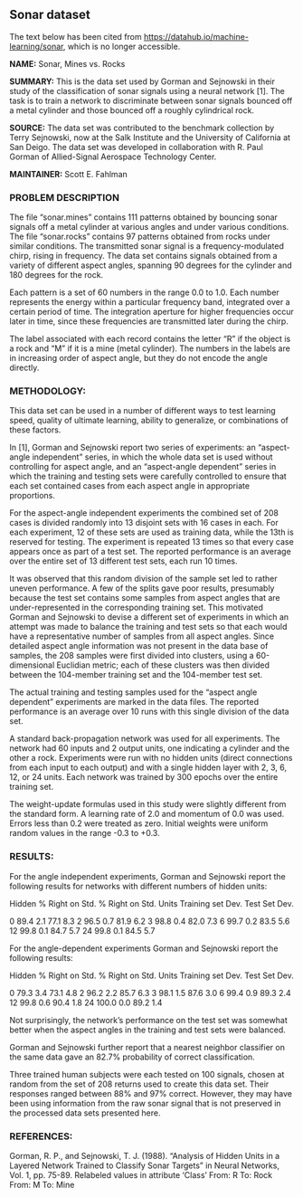 ## Sonar dataset

The text below has been cited from https://datahub.io/machine-learning/sonar, which is no longer accessible.

**NAME:** Sonar, Mines vs. Rocks

**SUMMARY:** This is the data set used by Gorman and Sejnowski in their study of the classification of sonar signals using a neural network [1]. The task is to train a network to discriminate between sonar signals bounced off a metal cylinder and those bounced off a roughly cylindrical rock.

**SOURCE:** The data set was contributed to the benchmark collection by Terry Sejnowski, now at the Salk Institute and the University of California at San Deigo. The data set was developed in collaboration with R. Paul Gorman of Allied-Signal Aerospace Technology Center.

**MAINTAINER:** Scott E. Fahlman

### PROBLEM DESCRIPTION

The file “sonar.mines” contains 111 patterns obtained by bouncing sonar signals off a metal cylinder at various angles and under various conditions. The file “sonar.rocks” contains 97 patterns obtained from rocks under similar conditions. The transmitted sonar signal is a frequency-modulated chirp, rising in frequency. The data set contains signals obtained from a variety of different aspect angles, spanning 90 degrees for the cylinder and 180 degrees for the rock.

Each pattern is a set of 60 numbers in the range 0.0 to 1.0. Each number represents the energy within a particular frequency band, integrated over a certain period of time. The integration aperture for higher frequencies occur later in time, since these frequencies are transmitted later during the chirp.

The label associated with each record contains the letter “R” if the object is a rock and “M” if it is a mine (metal cylinder). The numbers in the labels are in increasing order of aspect angle, but they do not encode the angle directly.

### METHODOLOGY:

This data set can be used in a number of different ways to test learning speed, quality of ultimate learning, ability to generalize, or combinations of these factors.

In [1], Gorman and Sejnowski report two series of experiments: an “aspect-angle independent” series, in which the whole data set is used without controlling for aspect angle, and an “aspect-angle dependent” series in which the training and testing sets were carefully controlled to ensure that each set contained cases from each aspect angle in appropriate proportions.

For the aspect-angle independent experiments the combined set of 208 cases is divided randomly into 13 disjoint sets with 16 cases in each. For each experiment, 12 of these sets are used as training data, while the 13th is reserved for testing. The experiment is repeated 13 times so that every case appears once as part of a test set. The reported performance is an average over the entire set of 13 different test sets, each run 10 times.

It was observed that this random division of the sample set led to rather uneven performance. A few of the splits gave poor results, presumably because the test set contains some samples from aspect angles that are under-represented in the corresponding training set. This motivated Gorman and Sejnowski to devise a different set of experiments in which an attempt was made to balance the training and test sets so that each would have a representative number of samples from all aspect angles. Since detailed aspect angle information was not present in the data base of samples, the 208 samples were first divided into clusters, using a 60-dimensional Euclidian metric; each of these clusters was then divided between the 104-member training set and the 104-member test set.

The actual training and testing samples used for the “aspect angle dependent” experiments are marked in the data files. The reported performance is an average over 10 runs with this single division of the data set.

A standard back-propagation network was used for all experiments. The network had 60 inputs and 2 output units, one indicating a cylinder and the other a rock. Experiments were run with no hidden units (direct connections from each input to each output) and with a single hidden layer with 2, 3, 6, 12, or 24 units. Each network was trained by 300 epochs over the entire training set.

The weight-update formulas used in this study were slightly different from the standard form. A learning rate of 2.0 and momentum of 0.0 was used. Errors less than 0.2 were treated as zero. Initial weights were uniform random values in the range -0.3 to +0.3.

### RESULTS:

For the angle independent experiments, Gorman and Sejnowski report the following results for networks with different numbers of hidden units:

Hidden % Right on Std. % Right on Std. Units Training set Dev. Test Set Dev.

0 89.4 2.1 77.1 8.3 2 96.5 0.7 81.9 6.2 3 98.8 0.4 82.0 7.3 6 99.7 0.2 83.5 5.6 12 99.8 0.1 84.7 5.7 24 99.8 0.1 84.5 5.7

For the angle-dependent experiments Gorman and Sejnowski report the following results:

Hidden % Right on Std. % Right on Std. Units Training set Dev. Test Set Dev.

0 79.3 3.4 73.1 4.8 2 96.2 2.2 85.7 6.3 3 98.1 1.5 87.6 3.0 6 99.4 0.9 89.3 2.4 12 99.8 0.6 90.4 1.8 24 100.0 0.0 89.2 1.4

Not surprisingly, the network’s performance on the test set was somewhat better when the aspect angles in the training and test sets were balanced.

Gorman and Sejnowski further report that a nearest neighbor classifier on the same data gave an 82.7% probability of correct classification.

Three trained human subjects were each tested on 100 signals, chosen at random from the set of 208 returns used to create this data set. Their responses ranged between 88% and 97% correct. However, they may have been using information from the raw sonar signal that is not preserved in the processed data sets presented here.

### REFERENCES:

Gorman, R. P., and Sejnowski, T. J. (1988). “Analysis of Hidden Units in a Layered Network Trained to Classify Sonar Targets” in Neural Networks, Vol. 1, pp. 75-89.
Relabeled values in attribute ‘Class’ From: R To: Rock
From: M To: Mine